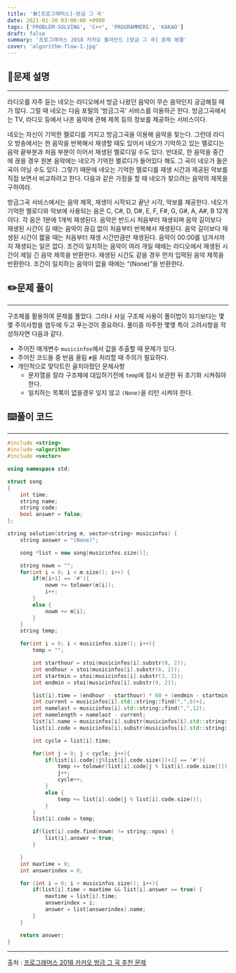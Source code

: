 ```yaml
---
title: '🛠️[프로그래머스]-방금 그 곡'
date: 2021-01-30 03:00:00 +0900
tags: ['PROBLEM-SOLVING', 'C++', 'PROGRAMMERS', 'KAKAO']
draft: false
summary: '프로그래머스 2018 카카오 블라인드 [방금 그 곡] 문제 해결'
cover: 'algorithm-flow-1.jpg'
---
```


## 📖문제 설명
---
라디오를 자주 듣는 네오는 라디오에서 방금 나왔던 음악이 무슨 음악인지 궁금해질 때가 많다. 그럴 때 네오는 다음 포털의 '방금그곡' 서비스를 이용하곤 한다. 방금그곡에서는 TV, 라디오 등에서 나온 음악에 관해 제목 등의 정보를 제공하는 서비스이다.

네오는 자신이 기억한 멜로디를 가지고 방금그곡을 이용해 음악을 찾는다. 그런데 라디오 방송에서는 한 음악을 반복해서 재생할 때도 있어서 네오가 기억하고 있는 멜로디는 음악 끝부분과 처음 부분이 이어서 재생된 멜로디일 수도 있다. 반대로, 한 음악을 중간에 끊을 경우 원본 음악에는 네오가 기억한 멜로디가 들어있다 해도 그 곡이 네오가 들은 곡이 아닐 수도 있다. 그렇기 때문에 네오는 기억한 멜로디를 재생 시간과 제공된 악보를 직접 보면서 비교하려고 한다. 다음과 같은 가정을 할 때 네오가 찾으려는 음악의 제목을 구하여라.

방금그곡 서비스에서는 음악 제목, 재생이 시작되고 끝난 시각, 악보를 제공한다.
네오가 기억한 멜로디와 악보에 사용되는 음은 C, C#, D, D#, E, F, F#, G, G#, A, A#, B 12개이다.
각 음은 1분에 1개씩 재생된다. 음악은 반드시 처음부터 재생되며 음악 길이보다 재생된 시간이 길 때는 음악이 끊김 없이 처음부터 반복해서 재생된다. 음악 길이보다 재생된 시간이 짧을 때는 처음부터 재생 시간만큼만 재생된다.
음악이 00:00를 넘겨서까지 재생되는 일은 없다.
조건이 일치하는 음악이 여러 개일 때에는 라디오에서 재생된 시간이 제일 긴 음악 제목을 반환한다. 재생된 시간도 같을 경우 먼저 입력된 음악 제목을 반환한다.
조건이 일치하는 음악이 없을 때에는 “(None)”을 반환한다.

## ✏️문제 풀이
___
구조체를 활용하여 문제를 풀었다. 그러나 사실 구조체 사용이 풀이법이 되기보다는 몇몇 주의사항을 염두에 두고 푸는것이 중요하다. 풀이중 마주한 몇몇 특이 고려사항을 작성하자면 다음과 같다.
- 주어진 매개변수 ```musicinfos```에서 값을 추출할 때 문제가 있다.
- 주어진 코드들 중 반음 올림 ```#```을 처리할 때 주의가 필요하다.
- 개인적으로 맞닥트린 골치아팠던 문제사항
  - 문자열을 잘라 구조체에 대입하기전에 ```temp```에 잠시 보관한 뒤 초기화 시켜줘야한다.
  - 일치하는 목록이 없을경우 잊지 않고 ```(None)```을 리턴 시켜야 한다.

## ⌨️풀이 코드
---
```cpp
#include <string>
#include <algorithm>
#include <vector>

using namespace std;

struct song
{
    int time;
    string name;
    string code;
    bool answer = false;
};

string solution(string m, vector<string> musicinfos) {
    string answer = "(None)";

    song *list = new song[musicinfos.size()];

    string nowm = "";
    for(int i = 0; i < m.size(); i++) {
        if(m[i+1] == '#'){
            nowm += tolower(m[i]);
            i++;
        }
        else {
            nowm += m[i];
        }
    }
    string temp;

    for(int i = 0; i < musicinfos.size(); i++){
        temp = "";

        int starthour = stoi(musicinfos[i].substr(0, 2));
        int endhour = stoi(musicinfos[i].substr(6, 2));
        int startmin = stoi(musicinfos[i].substr(3, 2));
        int endmin = stoi(musicinfos[i].substr(9, 2));

        list[i].time = (endhour - starthour) * 60 + (endmin - startmin);
        int current = musicinfos[i].std::string::find(",",6)+1;
        int namelast = musicinfos[i].std::string::find(",",12);
        int namelength = namelast - current;
        list[i].name = musicinfos[i].substr(musicinfos[i].std::string::find(",",6)+1, namelength);
        list[i].code = musicinfos[i].substr(musicinfos[i].std::string::find(",",12)+1);

        int cycle = list[i].time;

        for(int j = 0; j < cycle; j++){
            if(list[i].code[(j%list[i].code.size())+1] == '#'){
                temp += tolower(list[i].code[j % list[i].code.size()]);
                j++;
                cycle++;
            }
            else {
                temp += list[i].code[j % list[i].code.size()];
            }
        }
        list[i].code = temp;

        if(list[i].code.find(nowm) != string::npos) {
            list[i].answer = true;
        }

    }
    int maxtime = 0;
    int answerindex = 0;

    for (int i = 0; i < musicinfos.size(); i++){
        if(list[i].time > maxtime && list[i].answer == true) {
            maxtime = list[i].time;
            answerindex = i;
            answer = list[answerindex].name;
        }
    }

    return answer;
}
```
-----
출처 : [프로그래머스 2018 카카오 방금 그 곡 추천 문제](https://programmers.co.kr/learn/courses/30/lessons/17683)